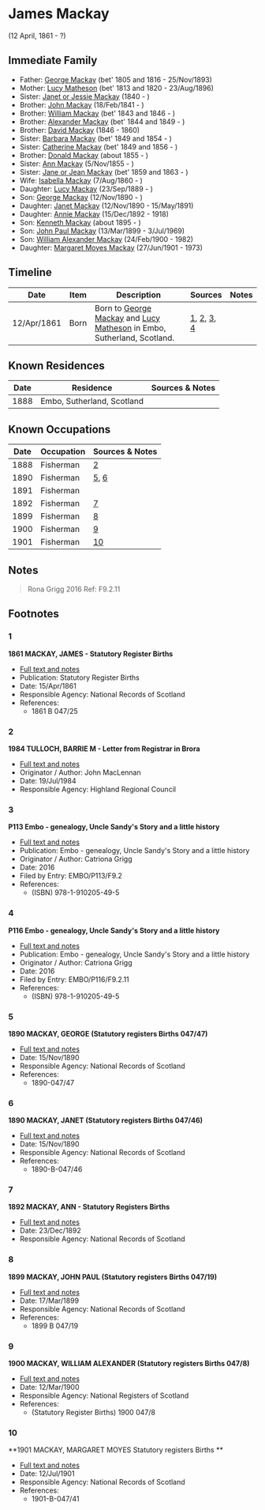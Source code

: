 ﻿---
layout: person
subject_key: i60572122
permalink: /people/i60572122
---

# James Mackay
(12 April, 1861 - ?)

## Immediate Family

* Father: [George Mackay](./@33764614@-george-mackay-b1805~1816-d1893-11-25.md) (bet' 1805 and 1816 - 25/Nov/1893)
* Mother: [Lucy Matheson](./@67811996@-lucy-matheson-b1813~1820-d1896-8-23.md) (bet' 1813 and 1820 - 23/Aug/1896)
* Sister: [Janet or Jessie Mackay](./@42213240@-janet-or-jessie-mackay-b1840-d.md) (1840 - )
* Brother: [John Mackay](./@58430005@-john-mackay-b1841-2-18-d.md) (18/Feb/1841 - )
* Brother: [William Mackay](./@99871003@-william-mackay-b1843~1846-d.md) (bet' 1843 and 1846 - )
* Brother: [Alexander Mackay](./@2381836@-alexander-mackay-b1844~1849-d.md) (bet' 1844 and 1849 - )
* Brother: [David Mackay](./@46263680@-david-mackay-b1846-d1860.md) (1846 - 1860)
* Sister: [Barbara Mackay](./@52409786@-barbara-mackay-b1849~1854-d.md) (bet' 1849 and 1854 - )
* Sister: [Catherine Mackay](./@26872816@-catherine-mackay-b1849~1856-d.md) (bet' 1849 and 1856 - )
* Brother: [Donald Mackay](./@32633938@-donald-mackay-b1855-d.md) (about 1855 - )
* Sister: [Ann Mackay](./@74868546@-ann-mackay-b1855-11-5-d.md) (5/Nov/1855 - )
* Sister: [Jane or Jean Mackay](./@4172390@-jane-or-jean-mackay-b1859~1863-d.md) (bet' 1859 and 1863 - )
* Wife: [Isabella Mackay](./@32797554@-isabella-mackay-b1860-8-7-d.md) (7/Aug/1860 - )
* Daughter: [Lucy Mackay](./@16587624@-lucy-mackay-b1889-9-23-d.md) (23/Sep/1889 - )
* Son: [George Mackay](./@72941728@-george-mackay-b1890-11-12-d.md) (12/Nov/1890 - )
* Daughter: [Janet Mackay](./@22499038@-janet-mackay-b1890-11-12-d1891-5-15.md) (12/Nov/1890 - 15/May/1891)
* Daughter: [Annie Mackay](./@51252926@-annie-mackay-b1892-12-15-d1918.md) (15/Dec/1892 - 1918)
* Son: [Kenneth Mackay](./@48909111@-kenneth-mackay-b1895-d.md) (about 1895 - )
* Son: [John Paul Mackay](./@57646474@-john-paul-mackay-b1899-3-13-d1969-7-3.md) (13/Mar/1899 - 3/Jul/1969)
* Son: [William Alexander Mackay](./@9383584@-william-alexander-mackay-b1900-2-24-d1982.md) (24/Feb/1900 - 1982)
* Daughter: [Margaret Moyes Mackay](./@178005@-margaret-moyes-mackay-b1901-6-27-d1973.md) (27/Jun/1901 - 1973)

## Timeline

Date | Item | Description | Sources | Notes
---|---|---|---|---
12/Apr/1861 | Born | Born to [George Mackay](./@33764614@-george-mackay-b1805~1816-d1893-11-25.md) and [Lucy Matheson](./@67811996@-lucy-matheson-b1813~1820-d1896-8-23.md) in Embo, Sutherland, Scotland. | [1](#1), [2](#2), [3](#3), [4](#4) | 

## Known Residences

Date | Residence | Sources & Notes
---|---|---
1888 | Embo, Sutherland, Scotland | 

## Known Occupations

Date | Occupation | Sources & Notes
---|---|---
1888 | Fisherman | [2](#2)
1890 | Fisherman | [5](#5), [6](#6)
1891 | Fisherman | 
1892 | Fisherman | [7](#7)
1899 | Fisherman | [8](#8)
1900 | Fisherman | [9](#9)
1901 | Fisherman | [10](#10)

## Notes

> Rona Grigg 2016 Ref: F9.2.11
>


## Footnotes

### 1

**1861 MACKAY, JAMES - Statutory Register Births**

* [Full text and notes](../sources/@91936123@-1861-mackay,-james-statutory-register-births.md)
* Publication: Statutory Register Births
* Date: 15/Apr/1861
* Responsible Agency: National Records of Scotland
* References: 
  * 1861 B 047/25

### 2

**1984 TULLOCH, BARRIE M - Letter from Registrar in Brora**

* [Full text and notes](../sources/@94133243@-1984-tulloch,-barrie-m-letter-from-registrar-in-brora.md)
* Originator / Author: John MacLennan
* Date: 19/Jul/1984
* Responsible Agency: Highland Regional Council

### 3

**P113 Embo - genealogy, Uncle Sandy's Story and a little history**

* [Full text and notes](../sources/@17489530@-p113-embo-genealogy,-uncle-sandy's-story-and-a-little-history.md)
* Publication: Embo - genealogy, Uncle Sandy's Story and a little history
* Originator / Author: Catriona Grigg
* Date: 2016
* Filed by Entry: EMBO/P113/F9.2
* References: 
  * (ISBN) 978-1-910205-49-5

### 4

**P116 Embo - genealogy, Uncle Sandy's Story and a little history**

* [Full text and notes](../sources/@26144122@-p116-embo-genealogy,-uncle-sandy's-story-and-a-little-history.md)
* Publication: Embo - genealogy, Uncle Sandy's Story and a little history
* Originator / Author: Catriona Grigg
* Date: 2016
* Filed by Entry: EMBO/P116/F9.2.11
* References: 
  * (ISBN) 978-1-910205-49-5

### 5

**1890 MACKAY, GEORGE (Statutory registers Births 047/47)**

* [Full text and notes](../sources/@58782537@-1890-mackay,-george-statutory-registers-births-047-47-.md)
* Date: 15/Nov/1890
* Responsible Agency: National Records of Scotland
* References: 
  * 1890-047/47

### 6

**1890 MACKAY, JANET (Statutory registers Births 047/46)**

* [Full text and notes](../sources/@71417030@-1890-mackay,-janet-statutory-registers-births-047-46-.md)
* Date: 15/Nov/1890
* Responsible Agency: National Records of Scotland
* References: 
  * 1890-B-047/46

### 7

**1892 MACKAY, ANN - Statutory Registers Births**

* [Full text and notes](../sources/@75374150@-1892-mackay,-ann-statutory-registers-births.md)
* Date: 23/Dec/1892
* Responsible Agency: National Records of Scotland

### 8

**1899 MACKAY, JOHN PAUL (Statutory registers Births 047/19)**

* [Full text and notes](../sources/@3169273@-1899-mackay,-john-paul-statutory-registers-births-047-19-.md)
* Date: 17/Mar/1899
* Responsible Agency: National Records of Scotland
* References: 
  * 1899 B 047/19

### 9

**1900 MACKAY, WILLIAM ALEXANDER (Statutory registers Births 047/8)**

* [Full text and notes](../sources/@72028925@-1900-mackay,-william-alexander-statutory-registers-births-047-8-.md)
* Date: 12/Mar/1900
* Responsible Agency: National Registers of Scotland
* References: 
  * (Statutory Register Births) 1900 047/8

### 10

**1901 MACKAY, MARGARET MOYES Statutory registers Births **

* [Full text and notes](../sources/@52738092@-1901-mackay,-margaret-moyes-statutory-registers-births-.md)
* Date: 12/Jul/1901
* Responsible Agency: National Records of Scotland
* References: 
  * 1901-B-047/41

